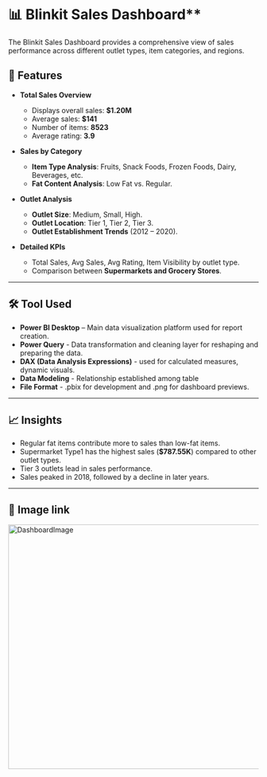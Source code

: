 # 📊 Blinkit Sales Dashboard** 
The Blinkit Sales Dashboard provides a comprehensive view of sales performance across different outlet types, item categories, and regions.

## 🚀 Features

- **Total Sales Overview**
  - Displays overall sales: **$1.20M**
  - Average sales: **$141**
  - Number of items: **8523**
  - Average rating: **3.9**

- **Sales by Category**
  - **Item Type Analysis**: Fruits, Snack Foods, Frozen Foods, Dairy, Beverages, etc.
  - **Fat Content Analysis**: Low Fat vs. Regular.

- **Outlet Analysis**
  - **Outlet Size**: Medium, Small, High.
  - **Outlet Location**: Tier 1, Tier 2, Tier 3.
  - **Outlet Establishment Trends** (2012 – 2020).

- **Detailed KPIs**
  - Total Sales, Avg Sales, Avg Rating, Item Visibility by outlet type.
  - Comparison between **Supermarkets and Grocery Stores**.
---

## 🛠️ Tool Used

- **Power BI Desktop** – Main data visualization platform used for report creation.
- **Power Query** - Data transformation and cleaning layer for reshaping and preparing the data.
- **DAX (Data Analysis Expressions)** - used for calculated measures, dynamic visuals.
- **Data Modeling** - Relationship established among table
- **File Format** - .pbix for development and .png for dashboard previews.
---

## 📈 Insights

- Regular fat items contribute more to sales than low-fat items.
- Supermarket Type1 has the highest sales (**$787.55K**) compared to other outlet types.
- Tier 3 outlets lead in sales performance.
- Sales peaked in 2018, followed by a decline in later years.

---

## 🔗 Image link 
<img width="870" height="491" alt="DashboardImage" src="https://github.com/user-attachments/assets/ae18f7f2-7e0f-43ce-a1cf-42d034d8996b" />
